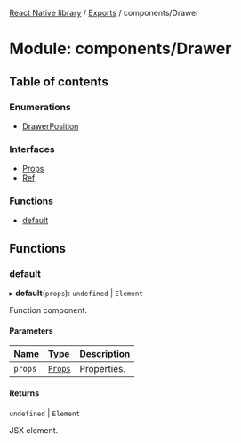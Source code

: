 [React Native library](../index.md) / [Exports](../modules.md) / components/Drawer

# Module: components/Drawer

## Table of contents

### Enumerations

- [DrawerPosition](../enums/components_Drawer.DrawerPosition.md)

### Interfaces

- [Props](../interfaces/components_Drawer.Props.md)
- [Ref](../interfaces/components_Drawer.Ref.md)

### Functions

- [default](components_Drawer.md#default)

## Functions

### default

▸ **default**(`props`): `undefined` \| `Element`

Function component.

#### Parameters

| Name | Type | Description |
| :------ | :------ | :------ |
| `props` | [`Props`](../interfaces/components_Drawer.Props.md) | Properties. |

#### Returns

`undefined` \| `Element`

JSX element.
